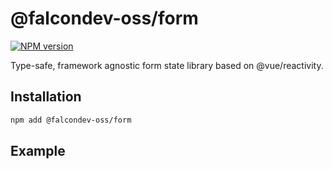 # @falcondev-oss/form

<a href="https://npmjs.org/package/@falcondev-oss/form" title="View this project on NPM"><img src="https://img.shields.io/npm/v/@falcondev-oss/form.svg" alt="NPM version" /></a>

Type-safe, framework agnostic form state library based on @vue/reactivity.

## Installation

```bash
npm add @falcondev-oss/form
```

## Example
